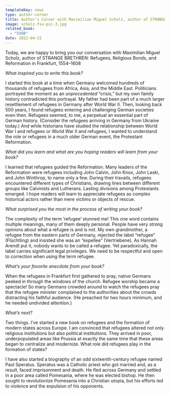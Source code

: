 ```yaml
---
templateKey: news
type: author-corner
title: Author's Corner with Maximilian Miguel Scholz, author of STRANGE BRETHREN
image: scholz-fsu-pic-3.jpg
related_book:
  - "5508"
date: 2022-04-21
---
```

Today, we are happy to bring you our conversation with Maximilian Miguel Scholz, author of STRANGE BRETHREN: Refugees, Religious Bonds, and Reformation in Frankfurt, 1554–1608

*What inspired you to write this book?* 

I started this book at a time when Germany welcomed hundreds of thousands of refugees from Africa, Asia, and the Middle East. Politicians portrayed the moment as an *unprecedented* “crisis,” but my own family history contradicted this portrayal. My father had been part of a much larger resettlement of refugees in Germany after World War II. Then, looking back 500 years, I found refugees entering and challenging German societies even then. Refugees seemed, to me, a perpetual an essential part of German history. (Consider the refugees arriving in Germany from Ukraine today.) And while historians have studied the relationship between World War I and refugees or World War II and refugees, I wanted to understand the role or refugees in a much older German event, the Protestant Reformation.

*What did you learn and what are you hoping readers will learn from your book?* 

I learned that refugees guided the Reformation. Many leaders of the Reformation were refugees including John Calvin, John Knox, John Laski, and John Winthrop, to name only a few. During their travails, refugees encountered different types of Christians, drawing lines between different groups like Calvinists and Lutherans. Lasting divisions among Protestants emerged. I hope readers will learn to appreciate refugees as complex historical actors rather than mere victims or objects of rescue.

*What surprised you the most in the process of writing your book?* 

The complexity of the term ‘refugee’ stunned me! This one word contains multiple meanings, many of them deeply personal. People have very strong opinions about what a refugee is and is not. My own grandmother, a refugee from the eastern parts of Germany, rejected the label “refugee” (Flüchtling) and insisted she was an “expellee” (Vertriebene). As Hannah Arendt put it, nobody wants to be called a refugee. Yet paradoxically, the label carries significant legal privileges. We need to be respectful and open to correction when using the term refugee.

*What’s your favorite anecdote from your book?*

When the refugees in Frankfurt first gathered to pray, native Germans peeked in through the windows of the church. Refugee worship became a spectacle! So many Germans crowded around to watch the refugees pray that the refugee minister complained to the authorities about the crowds distracting his faithful audience. (He preached for two hours minimum, and he needed undivided attention.)

*What’s next?* 

Two things. I’ve started a new book on refugees and the formation of modern states across Europe. I am convinced that refugees altered not only religious institutions but also political institutions. They arrived in poor, underpopulated areas like Prussia at exactly the same time that these areas began to centralize and modernize. What role did refugees play in the formation of states? 

I have also started a biography of an odd sixteenth-century refugee named Paul Speratus. Speratus was a Catholic priest who got married and, as a result, faced imprisonment and death. He fled across Germany and settled in a poor area called Pomesania, where he was elected bishop. He then sought to revolutionize Pomesania into a Christian utopia, but his efforts led to violence and the expulsion of his opponents.